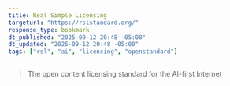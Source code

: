 ```yaml
---
title: Real Simple Licensing
targeturl: "https://rslstandard.org/"
response_type: bookmark
dt_published: "2025-09-12 20:48 -05:00"
dt_updated: "2025-09-12 20:48 -05:00"
tags: ["rsl", "ai", "licensing", "openstandard"]
---
```


> The open content licensing standard
for the AI-first Internet
